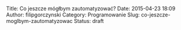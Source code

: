 Title: Co jeszcze mógłbym zautomatyzować?
Date: 2015-04-23 18:09
Author: filipgorczynski
Category: Programowanie
Slug: co-jeszcze-moglbym-zautomatyzowac
Status: draft


